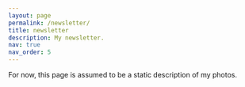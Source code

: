```yaml
---
layout: page
permalink: /newsletter/
title: newsletter
description: My newsletter.
nav: true
nav_order: 5
---
```


For now, this page is assumed to be a static description of my photos. 


<div id="custom-substack-embed"></div>


<script>
  window.CustomSubstackWidget = {
    substackUrl: "szymonkowalewski.substack.com",
    placeholder: "example@gmail.com",
    buttonText: "Subscribe",
    theme: "purple"
  };
</script>
<script src="https://substackapi.com/widget.js" async></script>